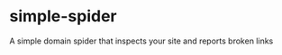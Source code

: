 simple-spider
=============

A simple domain spider that inspects your site and reports broken links
